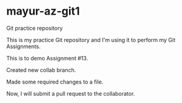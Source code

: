# mayur-az-git1
Git practice repository

This is my practice Git repository and I'm using it to perform my Git Assignments.

This is to demo Assignment #13.

Created new collab branch.

Made some required changes to a file.

Now, I will submit a pull request to the collaborator.
